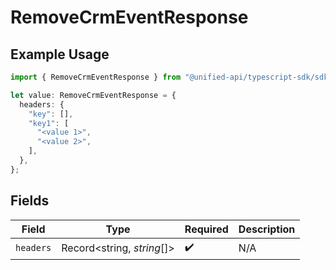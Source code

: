 # RemoveCrmEventResponse

## Example Usage

```typescript
import { RemoveCrmEventResponse } from "@unified-api/typescript-sdk/sdk/models/operations";

let value: RemoveCrmEventResponse = {
  headers: {
    "key": [],
    "key1": [
      "<value 1>",
      "<value 2>",
    ],
  },
};
```

## Fields

| Field                      | Type                       | Required                   | Description                |
| -------------------------- | -------------------------- | -------------------------- | -------------------------- |
| `headers`                  | Record<string, *string*[]> | :heavy_check_mark:         | N/A                        |